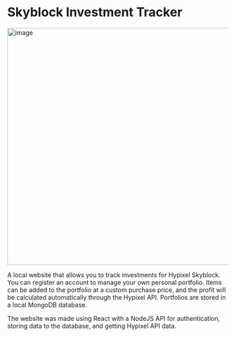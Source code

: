 # Skyblock Investment Tracker
<img width="1561" height="539" alt="image" src="https://github.com/user-attachments/assets/8b90a301-d8d8-4c56-ad4e-fbd9df7bfe83" />

A local website that allows you to track investments for Hypixel Skyblock. You can register an account to manage your own personal portfolio. Items can be added to the portfolio at a custom purchase price, and the profit will be calculated automatically through the Hypixel API. Portfolios are stored in a local MongoDB database.

The website was made using React with a NodeJS API for authentication, storing data to the database, and getting Hypixel API data.
